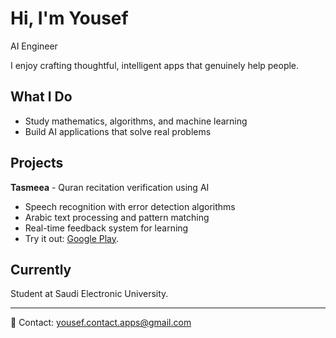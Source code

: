 # Hi, I'm Yousef

AI Engineer 

I enjoy crafting thoughtful, intelligent apps that genuinely help people.

## What I Do
- Study mathematics, algorithms, and machine learning
- Build AI applications that solve real problems

## Projects
**Tasmeea** - Quran recitation verification using AI
- Speech recognition with error detection algorithms  
- Arabic text processing and pattern matching
- Real-time feedback system for learning
- Try it out: [Google Play](https://play.google.com/store/apps/details?id=com.yousef54ai.tasmeea&hl=en-US).

## Currently
Student at Saudi Electronic University.

---

📧 Contact: yousef.contact.apps@gmail.com
